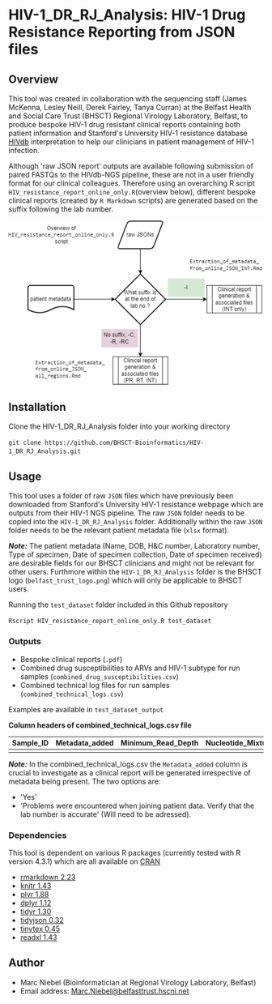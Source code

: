 # HIV-1_DR_RJ_Analysis: HIV-1 Drug Resistance Reporting from JSON files

## Overview
This tool was created in collaboration with the sequencing staff (James McKenna, Lesley Neill, Derek Fairley, Tanya Curran) at the Belfast Health and Social Care Trust (BHSCT) Regional Virology Laboratory, Belfast, to produce bespoke HIV-1 drug resistant clinical reports containing both patient information and Stanford's University HIV-1 resistance database [HIVdb](https://hivdb.stanford.edu/hivdb/by-reads/) interpretation to help our clinicians in patient management of HIV-1 infection.

Although 'raw JSON report' outputs are available following submission of paired FASTQs to the HIVdb-NGS pipeline, these are not in a user friendly format for our clinical colleagues. Therefore using an overarching R script `HIV_resistance_report_online_only.R`(overview below), different bespoke clinical reports (created by `R Markdown` scripts) are generated based on the suffix following the lab number.

![](https://github.com/BHSCT-Bioinformatics/HIV-1_DR_RJ_Analysis/blob/main/Clinical_report_generation_workflow_v2.drawio.png?raw=true)

## Installation

Clone the HIV-1_DR_RJ_Analysis folder into your working directory

`git clone https://github.com/BHSCT-Bioinformatics/HIV-1_DR_RJ_Analysis.git`

## Usage
This tool uses a folder of raw `JSON` files which have previously been downloaded from Stanford's University HIV-1 resistance webpage which are outputs from their HIV-1 NGS pipeline. The raw `JSON` folder needs to be copied into the `HIV-1_DR_RJ_Analysis` folder. Additionally within the raw `JSON` folder needs to be the relevant patient metadata file (`xlsx` format). 

***Note:*** The patient metadata (Name, DOB, H&C number, Laboratory number, Type of specimen, Date of specimen collection, Date of specimen received) are desirable fields for our BHSCT clinicians and might not be relevant for other users. Furthmore within the `HIV-1_DR_RJ_Analysis` folder is the BHSCT logo (`belfast_trust_logo.png`) which will only be applicable to BHSCT users.

Running the `test_dataset` folder included in this Github repository

`Rscript HIV_resistance_report_online_only.R test_dataset`

### Outputs
- Bespoke clinical reports (`.pdf`)
- Combined drug susceptibilities to ARVs and HIV-1 subtype for run samples (`combined_drug_susceptibilities.csv`)
- Combined technical log files for run samples (`combined_technical_logs.csv`)

Examples are available in `test_dataset_output`

**Column headers of combined_technical_logs.csv file**
  
| Sample_ID  | Metadata_added | Minimum_Read_Depth | Nucleotide_Mixture_Threshold | Mutation_Detection_Threshold | Sierra_version_date | HIVdb_version_date |
| ---------- | -------------- | ------------------ | ---------------------------- | ---------------------------- | ------------------- | ------------------ |
|            |                |                    |                              |                              |                     |                    |


***Note:*** In the combined_technical_logs.csv the `Metadata_added` column is crucial to investigate as a clinical report will be generated irrespective of metadata being present.
The two options are:
- 'Yes'
- 'Problems were encountered when joining patient data. Verify that the lab number is accurate' (Will need to be adressed).


### Dependencies
This tool is dependent on various R packages (currently tested with R version 4.3.1) which are all available on [CRAN](https://cran.r-project.org/)
- [rmarkdown 2.23](https://cran.r-project.org/web/packages/rmarkdown/index.html)
- [knitr 1.43](https://cran.r-project.org/web/packages/knitr/index.html)
- [plyr 1.88](https://cran.r-project.org/web/packages/plyr/index.html)
- [dplyr 1.12](https://cran.r-project.org/web/packages/dplyr/index.html)
- [tidyr 1.30](https://cran.r-project.org/web/packages/tidyr/index.html)
- [tidyjson 0.32](https://cran.r-project.org/web/packages/tidyjson/index.html)
- [tinytex 0.45](https://cran.r-project.org/web/packages/tinytex/index.html)
- [readxl 1.43](https://cran.r-project.org/web/packages/readxl/index.html)

## Author
- Marc Niebel (Bioinformatician at Regional Virology Laboratory, Belfast)
- Email address: Marc.Niebel@belfasttrust.hscni.net

